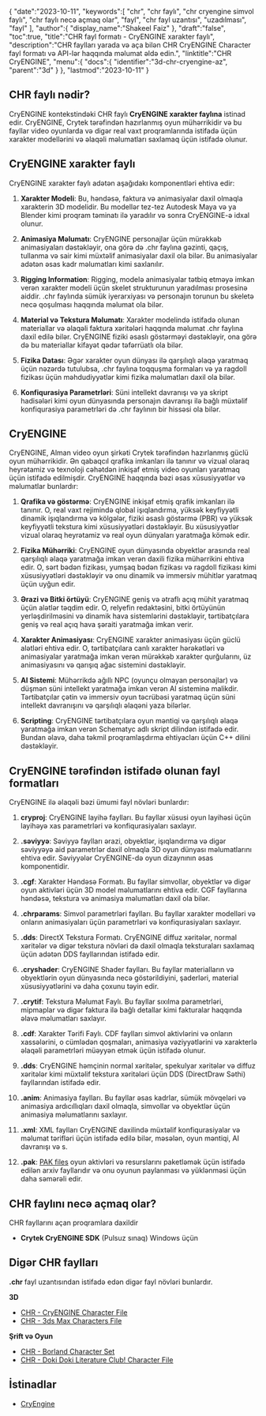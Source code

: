 {
   "date":"2023-10-11",
   "keywords":[
"chr",
"chr faylı",
"chr cryengine simvol faylı",
"chr faylı necə açmaq olar",
"fayl",
"chr fayl uzantısı",
"uzadılması",
"fayl"
],
   "author":{
      "display_name":"Shakeel Faiz"
},
   "draft":"false",
   "toc":true,
   "title":"CHR fayl formatı - CryENGINE xarakter faylı",
   "description":"CHR faylları yarada və aça bilən CHR CryENGINE Character fayl formatı və API-lər haqqında məlumat əldə edin.",
   "linktitle":"CHR CryENGINE",
   "menu":{
      "docs":{
         "identifier":"3d-chr-cryengine-az",
         "parent":"3d"
}
},
   "lastmod":"2023-10-11"
}

## CHR faylı nədir?

CryENGINE kontekstindəki CHR faylı **CryENGINE xarakter faylına** istinad edir. CryENGINE, Crytek tərəfindən hazırlanmış oyun mühərrikidir və bu fayllar video oyunlarda və digər real vaxt proqramlarında istifadə üçün xarakter modellərini və əlaqəli məlumatları saxlamaq üçün istifadə olunur.

## CryENGINE xarakter faylı

CryENGINE xarakter faylı adətən aşağıdakı komponentləri ehtiva edir:

1.  **Xarakter Modeli**: Bu, həndəsə, faktura və animasiyalar daxil olmaqla xarakterin 3D modelidir. Bu modellər tez-tez Autodesk Maya və ya Blender kimi proqram təminatı ilə yaradılır və sonra CryENGINE-ə idxal olunur.
    
2.  **Animasiya Məlumatı**: CryENGINE personajlar üçün mürəkkəb animasiyaları dəstəkləyir, ona görə də .chr faylına gəzinti, qaçış, tullanma və sair kimi müxtəlif animasiyalar daxil ola bilər. Bu animasiyalar adətən əsas kadr məlumatları kimi saxlanılır.
    
3.  **Rigging Information**: Rigging, modelə animasiyalar tətbiq etməyə imkan verən xarakter modeli üçün skelet strukturunun yaradılması prosesinə aiddir. .chr faylında sümük iyerarxiyası və personajın torunun bu skeletə necə qoşulması haqqında məlumat ola bilər.
    
4.  **Material və Tekstura Məlumatı**: Xarakter modelində istifadə olunan materiallar və əlaqəli faktura xəritələri haqqında məlumat .chr faylına daxil edilə bilər. CryENGINE fiziki əsaslı göstərməyi dəstəkləyir, ona görə də bu materiallar kifayət qədər təfərrüatlı ola bilər.
    
5.  **Fizika Datası**: Əgər xarakter oyun dünyası ilə qarşılıqlı əlaqə yaratmaq üçün nəzərdə tutulubsa, .chr faylına toqquşma formaları və ya ragdoll fizikası üçün məhdudiyyətlər kimi fizika məlumatları daxil ola bilər.
    
6.  **Konfiqurasiya Parametrləri**: Süni intellekt davranışı və ya skript hadisələri kimi oyun dünyasında personajın davranışı ilə bağlı müxtəlif konfiqurasiya parametrləri də .chr faylının bir hissəsi ola bilər.

## CryENGINE

CryENGINE, Alman video oyun şirkəti Crytek tərəfindən hazırlanmış güclü oyun mühərrikidir. Ən qabaqcıl qrafika imkanları ilə tanınır və vizual olaraq heyrətamiz və texnoloji cəhətdən inkişaf etmiş video oyunları yaratmaq üçün istifadə edilmişdir. CryENGINE haqqında bəzi əsas xüsusiyyətlər və məlumatlar bunlardır:

1.  **Qrafika və göstərmə**: CryENGINE inkişaf etmiş qrafik imkanları ilə tanınır. O, real vaxt rejimində qlobal işıqlandırma, yüksək keyfiyyətli dinamik işıqlandırma və kölgələr, fiziki əsaslı göstərmə (PBR) və yüksək keyfiyyətli tekstura kimi xüsusiyyətləri dəstəkləyir. Bu xüsusiyyətlər vizual olaraq heyrətamiz və real oyun dünyaları yaratmağa kömək edir.
    
2.  **Fizika Mühərriki**: CryENGINE oyun dünyasında obyektlər arasında real qarşılıqlı əlaqə yaratmağa imkan verən daxili fizika mühərrikini ehtiva edir. O, sərt bədən fizikası, yumşaq bədən fizikası və ragdoll fizikası kimi xüsusiyyətləri dəstəkləyir və onu dinamik və immersiv mühitlər yaratmaq üçün uyğun edir.
    
3.  **Ərazi və Bitki örtüyü**: CryENGINE geniş və ətraflı açıq mühit yaratmaq üçün alətlər təqdim edir. O, relyefin redaktəsini, bitki örtüyünün yerləşdirilməsini və dinamik hava sistemlərini dəstəkləyir, tərtibatçılara geniş və real açıq hava şəraiti yaratmağa imkan verir.
    
4.  **Xarakter Animasiyası**: CryENGINE xarakter animasiyası üçün güclü alətləri ehtiva edir. O, tərtibatçılara canlı xarakter hərəkətləri və animasiyalar yaratmağa imkan verən mürəkkəb xarakter qurğularını, üz animasiyasını və qarışıq ağac sistemini dəstəkləyir.
    
5.  **AI Sistemi**: Mühərrikdə ağıllı NPC (oyunçu olmayan personajlar) və düşmən süni intellekt yaratmağa imkan verən AI sisteminə malikdir. Tərtibatçılar çətin və immersiv oyun təcrübəsi yaratmaq üçün süni intellekt davranışını və qarşılıqlı əlaqəni yaza bilərlər.
       
6.  **Scripting**: CryENGINE tərtibatçılara oyun məntiqi və qarşılıqlı əlaqə yaratmağa imkan verən Schematyc adlı skript dilindən istifadə edir. Bundan əlavə, daha təkmil proqramlaşdırma ehtiyacları üçün C++ dilini dəstəkləyir.

## CryENGINE tərəfindən istifadə olunan fayl formatları

CryENGINE ilə əlaqəli bəzi ümumi fayl növləri bunlardır:

1.  **cryproj**: CryENGINE layihə faylları. Bu fayllar xüsusi oyun layihəsi üçün layihəyə xas parametrləri və konfiqurasiyaları saxlayır.
    
2.  **.səviyyə**: Səviyyə faylları ərazi, obyektlər, işıqlandırma və digər səviyyəyə aid parametrlər daxil olmaqla 3D oyun dünyası məlumatlarını ehtiva edir. Səviyyələr CryENGINE-də oyun dizaynının əsas komponentidir.
    
3.  **.cgf**: Xarakter Həndəsə Formatı. Bu fayllar simvollar, obyektlər və digər oyun aktivləri üçün 3D model məlumatlarını ehtiva edir. CGF fayllarına həndəsə, tekstura və animasiya məlumatları daxil ola bilər.
    
4.  **.chrparams**: Simvol parametrləri faylları. Bu fayllar xarakter modelləri və onların animasiyaları üçün parametrləri və konfiqurasiyaları saxlayır.
    
5.  **.dds**: DirectX Tekstura Formatı. CryENGINE diffuz xəritələr, normal xəritələr və digər tekstura növləri də daxil olmaqla teksturaları saxlamaq üçün adətən DDS fayllarından istifadə edir.
    
6.  **.cryshader**: CryENGINE Shader faylları. Bu fayllar materialların və obyektlərin oyun dünyasında necə göstərildiyini, şaderləri, material xüsusiyyətlərini və daha çoxunu təyin edir.
    
7.  **.crytif**: Tekstura Məlumat Faylı. Bu fayllar sıxılma parametrləri, mipmaplar və digər faktura ilə bağlı detallar kimi fakturalar haqqında əlavə məlumatları saxlayır.
    
8.  **.cdf**: Xarakter Tərifi Faylı. CDF faylları simvol aktivlərini və onların xassələrini, o cümlədən qoşmaları, animasiya vəziyyətlərini və xarakterlə əlaqəli parametrləri müəyyən etmək üçün istifadə olunur.
    
9.  **.dds**: CryENGINE həmçinin normal xəritələr, spekulyar xəritələr və diffuz xəritələr kimi müxtəlif tekstura xəritələri üçün DDS (DirectDraw Səthi) fayllarından istifadə edir.
    
10.  **.anim**: Animasiya faylları. Bu fayllar əsas kadrlar, sümük mövqeləri və animasiya ardıcıllıqları daxil olmaqla, simvollar və obyektlər üçün animasiya məlumatlarını saxlayır.
    
11.  **.xml**: XML faylları CryENGINE daxilində müxtəlif konfiqurasiyalar və məlumat tərifləri üçün istifadə edilə bilər, məsələn, oyun məntiqi, AI davranışı və s.
    
12.  **.pak**: [PAK files](/game/pak/) oyun aktivləri və resurslarını paketləmək üçün istifadə edilən arxiv fayllarıdır və onu oyunun paylanması və yüklənməsi üçün daha səmərəli edir.

## CHR faylını necə açmaq olar?

CHR fayllarını açan proqramlara daxildir

- **Crytek CryENGINE SDK** (Pulsuz sınaq) Windows üçün

## Digər CHR faylları

**.chr** fayl uzantısından istifadə edən digər fayl növləri bunlardır.

**3D**
- [CHR - CryENGINE Character File](/3d/chr-cryengine/)
- [CHR - 3ds Max Characters File](/3d/chr-3ds/)

**Şrift və Oyun**
- [CHR - Borland Character Set](/font/chr/)
- [CHR - Doki Doki Literature Club! Character File](/game/chr-doki/)

## İstinadlar
- [CryEngine](https://en.wikipedia.org/wiki/CryEngine)

